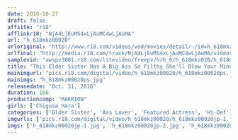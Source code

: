```yaml
---
date: 2018-10-27
draft: false
affsite: "r18"
afflinkr18: "NjA4LjEuMS4xLjAuMC4wLjAuMA"
url: "h_618mkz00020"
urloriginal: "http://www.r18.com/videos/vod/movies/detail/-/id=h_618mkz00020"
urlfinal: "http://media.r18.com/track/NjA4LjEuMS4xLjAuMC4wLjAuMA/videos/vod/movies/detail/-/id=h_618mkz00020"
samplevid: "awspv3001.r18.com/litevideo/freepv/h/h_6/h_618mkz020/h_618mkz020_dmb_w.mp4"
title: "This Elder Sister Has A Big Ass So Filthy She'll Blow Your Mind In Seconds!! Chigusa Hara"
mainimgurl: "pics.r18.com/digital/video/h_618mkz00020/h_618mkz00020ps.jpg"
mainimgs: "h_618mkz00020ps.jpg"
releasedate: "Oct. 31, 2016"
duration: 166
productioncomp: "MARRION"
girls: ['Chigusa Hara']
categories: ['Older Sister', 'Ass Lover', 'Featured Actress', 'Hi-Def']
imgurls: ['pics.r18.com/digital/video/h_618mkz00020/h_618mkz00020jp-1.jpg', 'pics.r18.com/digital/video/h_618mkz00020/h_618mkz00020jp-2.jpg', 'pics.r18.com/digital/video/h_618mkz00020/h_618mkz00020jp-3.jpg', 'pics.r18.com/digital/video/h_618mkz00020/h_618mkz00020jp-4.jpg', 'pics.r18.com/digital/video/h_618mkz00020/h_618mkz00020jp-5.jpg', 'pics.r18.com/digital/video/h_618mkz00020/h_618mkz00020jp-6.jpg', 'pics.r18.com/digital/video/h_618mkz00020/h_618mkz00020jp-7.jpg', 'pics.r18.com/digital/video/h_618mkz00020/h_618mkz00020jp-8.jpg', 'pics.r18.com/digital/video/h_618mkz00020/h_618mkz00020jp-9.jpg', 'pics.r18.com/digital/video/h_618mkz00020/h_618mkz00020jp-10.jpg', 'pics.r18.com/digital/video/h_618mkz00020/h_618mkz00020jp-11.jpg', 'pics.r18.com/digital/video/h_618mkz00020/h_618mkz00020jp-12.jpg', 'pics.r18.com/digital/video/h_618mkz00020/h_618mkz00020jp-13.jpg', 'pics.r18.com/digital/video/h_618mkz00020/h_618mkz00020jp-14.jpg', 'pics.r18.com/digital/video/h_618mkz00020/h_618mkz00020jp-15.jpg', 'pics.r18.com/digital/video/h_618mkz00020/h_618mkz00020jp-16.jpg', 'pics.r18.com/digital/video/h_618mkz00020/h_618mkz00020jp-17.jpg', 'pics.r18.com/digital/video/h_618mkz00020/h_618mkz00020jp-18.jpg', 'pics.r18.com/digital/video/h_618mkz00020/h_618mkz00020jp-19.jpg', 'pics.r18.com/digital/video/h_618mkz00020/h_618mkz00020jp-20.jpg']
imgs: ['h_618mkz00020jp-1.jpg', 'h_618mkz00020jp-2.jpg', 'h_618mkz00020jp-3.jpg', 'h_618mkz00020jp-4.jpg', 'h_618mkz00020jp-5.jpg', 'h_618mkz00020jp-6.jpg', 'h_618mkz00020jp-7.jpg', 'h_618mkz00020jp-8.jpg', 'h_618mkz00020jp-9.jpg', 'h_618mkz00020jp-10.jpg', 'h_618mkz00020jp-11.jpg', 'h_618mkz00020jp-12.jpg', 'h_618mkz00020jp-13.jpg', 'h_618mkz00020jp-14.jpg', 'h_618mkz00020jp-15.jpg', 'h_618mkz00020jp-16.jpg', 'h_618mkz00020jp-17.jpg', 'h_618mkz00020jp-18.jpg', 'h_618mkz00020jp-19.jpg', 'h_618mkz00020jp-20.jpg']
---
```

